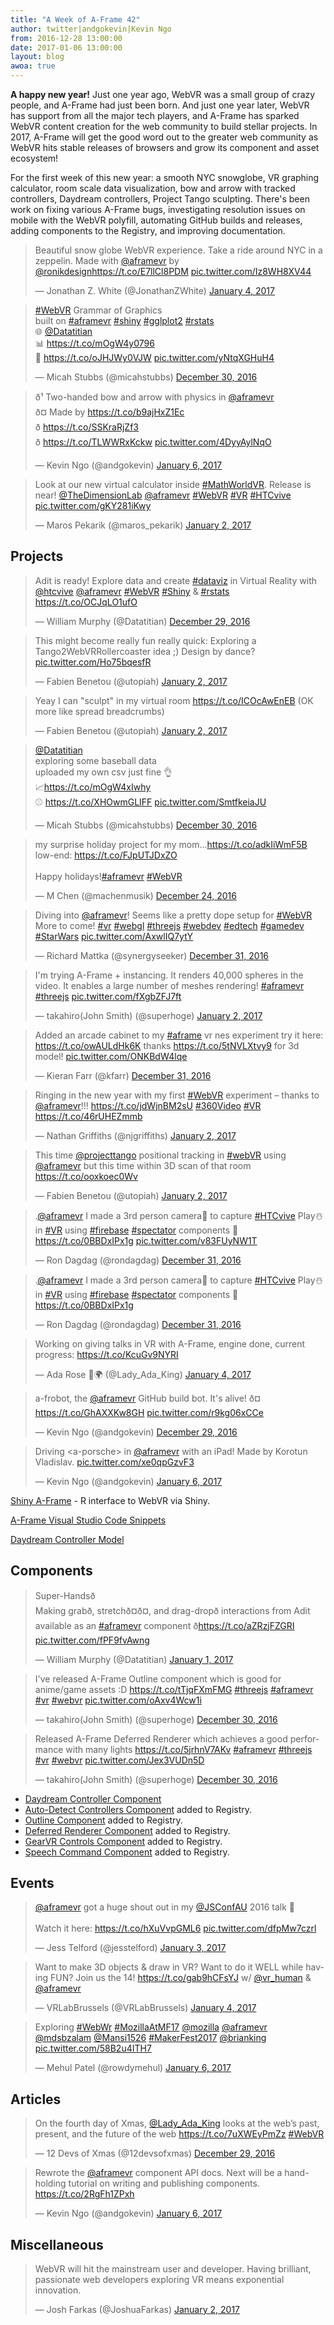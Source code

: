 ```yaml
---
title: "A Week of A-Frame 42"
author: twitter|andgokevin|Kevin Ngo
from: 2016-12-28 13:00:00
date: 2017-01-06 13:00:00
layout: blog
awoa: true
---
```


<script async src="//platform.twitter.com/widgets.js" charset="utf-8"></script>

**A happy new year!** Just one year ago, WebVR was a small group of crazy people,
and A-Frame had just been born. And just one year later, WebVR has support from
all the major tech players, and A-Frame has sparked WebVR content creation for
the web community to build stellar projects. In 2017, A-Frame will get the good
word out to the greater web community as WebVR hits stable releases of browsers
and grow its component and asset ecosystem!

For the first week of this new year: a smooth NYC snowglobe, VR graphing
calculator, room scale data visualization, bow and arrow with tracked
controllers, Daydream controllers, Project Tango sculpting. There's been work
on fixing various A-Frame bugs, investigating resolution issues on mobile with
the WebVR polyfill, automating GitHub builds and releases, adding components to
the Registry, and improving documentation.

<div class="tweets tweets-feature">
<blockquote class="twitter-tweet"><p lang="en" dir="ltr">Beautiful snow globe WebVR experience. Take a ride around NYC in a zeppelin. Made with <a href="https://twitter.com/aframevr">@aframevr</a> by <a href="https://twitter.com/ronikdesign">@ronikdesign</a><a href="https://t.co/E7llCl8PDM">https://t.co/E7llCl8PDM</a> <a href="https://t.co/Iz8WH8XV44">pic.twitter.com/Iz8WH8XV44</a></p>&mdash; Jonathan Z. White (@JonathanZWhite) <a href="https://twitter.com/JonathanZWhite/status/816755095371137024">January 4, 2017</a></blockquote>


<blockquote class="twitter-tweet"><p lang="en" dir="ltr"><a href="https://twitter.com/hashtag/WebVR?src=hash">#WebVR</a> Grammar of Graphics <br>built on <a href="https://twitter.com/hashtag/aframevr?src=hash">#aframevr</a> <a href="https://twitter.com/hashtag/shiny?src=hash">#shiny</a> <a href="https://twitter.com/hashtag/gglplot2?src=hash">#gglplot2</a> <a href="https://twitter.com/hashtag/rstats?src=hash">#rstats</a><br>🌐 <a href="https://twitter.com/Datatitian">@Datatitian</a> <br>📊 <a href="https://t.co/mOgW4y0796">https://t.co/mOgW4y0796</a> <br>🔀 <a href="https://t.co/oJHJWy0VJW">https://t.co/oJHJWy0VJW</a> <a href="https://t.co/yNtqXGHuH4">pic.twitter.com/yNtqXGHuH4</a></p>&mdash; Micah Stubbs (@micahstubbs) <a href="https://twitter.com/micahstubbs/status/814622454597328896">December 30, 2016</a></blockquote>

<blockquote class="twitter-tweet" data-lang="en"><p lang="en" dir="ltr">ð¹ Two-handed bow and arrow with physics in <a href="https://twitter.com/aframevr">@aframevr</a><br>ð¤ Made by <a href="https://t.co/b9ajHxZ1Ec">https://t.co/b9ajHxZ1Ec</a><br>ð <a href="https://t.co/SSKraRjZf3">https://t.co/SSKraRjZf3</a><br>ð <a href="https://t.co/TLWWRxKckw">https://t.co/TLWWRxKckw</a> <a href="https://t.co/4DyyAylNqO">pic.twitter.com/4DyyAylNqO</a></p>&mdash; Kevin Ngo (@andgokevin) <a href="https://twitter.com/andgokevin/status/817385125772083200">January 6, 2017</a></blockquote>


<blockquote class="twitter-tweet"><p lang="en" dir="ltr">Look at our new virtual calculator inside <a href="https://twitter.com/hashtag/MathWorldVR?src=hash">#MathWorldVR</a>. Release is near! <a href="https://twitter.com/TheDimensionLab">@TheDimensionLab</a> <a href="https://twitter.com/aframevr">@aframevr</a> <a href="https://twitter.com/hashtag/WebVR?src=hash">#WebVR</a> <a href="https://twitter.com/hashtag/VR?src=hash">#VR</a> <a href="https://twitter.com/hashtag/HTCvive?src=hash">#HTCvive</a> <a href="https://t.co/gKY281iKwy">pic.twitter.com/gKY281iKwy</a></p>&mdash; Maros Pekarik (@maros_pekarik) <a href="https://twitter.com/maros_pekarik/status/815912259704750080">January 2, 2017</a></blockquote>

</div>

<!-- more -->

## Projects

<div class="tweets">
<blockquote class="twitter-tweet"><p lang="en" dir="ltr">Adit is ready! Explore data and create <a href="https://twitter.com/hashtag/dataviz?src=hash">#dataviz</a> in Virtual Reality with <a href="https://twitter.com/htcvive">@htcvive</a> <a href="https://twitter.com/aframevr">@aframevr</a> <a href="https://twitter.com/hashtag/WebVR?src=hash">#WebVR</a> <a href="https://twitter.com/hashtag/Shiny?src=hash">#Shiny</a> &amp; <a href="https://twitter.com/hashtag/rstats?src=hash">#rstats</a> <a href="https://t.co/OCJqLO1ufO">https://t.co/OCJqLO1ufO</a></p>&mdash; William Murphy (@Datatitian) <a href="https://twitter.com/Datatitian/status/814539244689563649">December 29, 2016</a></blockquote>


<blockquote class="twitter-tweet"><p lang="en" dir="ltr">This might become really fun really quick: Exploring a Tango2WebVRRollercoaster idea ;) Design by dance? <a href="https://t.co/Ho75bqesfR">pic.twitter.com/Ho75bqesfR</a></p>&mdash; Fabien Benetou (@utopiah) <a href="https://twitter.com/utopiah/status/816023301755699200">January 2, 2017</a></blockquote>


<blockquote class="twitter-tweet"><p lang="en" dir="ltr">Yeay I can &quot;sculpt&quot; in my virtual room <a href="https://t.co/ICOcAwEnEB">https://t.co/ICOcAwEnEB</a> (OK more like spread breadcrumbs)</p>&mdash; Fabien Benetou (@utopiah) <a href="https://twitter.com/utopiah/status/815935076680826880">January 2, 2017</a></blockquote>


<blockquote class="twitter-tweet"><p lang="en" dir="ltr"><a href="https://twitter.com/Datatitian">@Datatitian</a> <br>exploring some baseball data <br>uploaded my own csv just fine 👌<br>📈<a href="https://t.co/mOgW4xIwhy">https://t.co/mOgW4xIwhy</a><br>⚾️ <a href="https://t.co/XHOwmGLIFF">https://t.co/XHOwmGLIFF</a> <a href="https://t.co/SmtfkeiaJU">pic.twitter.com/SmtfkeiaJU</a></p>&mdash; Micah Stubbs (@micahstubbs) <a href="https://twitter.com/micahstubbs/status/814717882697469953">December 30, 2016</a></blockquote>


<blockquote class="twitter-tweet"><p lang="en" dir="ltr">my surprise holiday project for my mom...<a href="https://t.co/adkIiWmF5B">https://t.co/adkIiWmF5B</a><br>low-end: <a href="https://t.co/FJpUTJDxZO">https://t.co/FJpUTJDxZO</a><br><br>Happy holidays!<a href="https://twitter.com/hashtag/aframevr?src=hash">#aframevr</a> <a href="https://twitter.com/hashtag/WebVR?src=hash">#WebVR</a></p>&mdash; M Chen (@machenmusik) <a href="https://twitter.com/machenmusik/status/812712460121735168">December 24, 2016</a></blockquote>


<blockquote class="twitter-tweet"><p lang="en" dir="ltr">Diving into <a href="https://twitter.com/aframevr">@aframevr</a>!  Seems like a pretty dope setup for <a href="https://twitter.com/hashtag/WebVR?src=hash">#WebVR</a> <br>More to come! <a href="https://twitter.com/hashtag/vr?src=hash">#vr</a> <a href="https://twitter.com/hashtag/webgl?src=hash">#webgl</a> <a href="https://twitter.com/hashtag/threejs?src=hash">#threejs</a> <a href="https://twitter.com/hashtag/webdev?src=hash">#webdev</a> <a href="https://twitter.com/hashtag/edtech?src=hash">#edtech</a> <a href="https://twitter.com/hashtag/gamedev?src=hash">#gamedev</a> <a href="https://twitter.com/hashtag/StarWars?src=hash">#StarWars</a> <a href="https://t.co/AxwlIQ7ytY">pic.twitter.com/AxwlIQ7ytY</a></p>&mdash; Richard Mattka (@synergyseeker) <a href="https://twitter.com/synergyseeker/status/814992664454119424">December 31, 2016</a></blockquote>


<blockquote class="twitter-tweet"><p lang="en" dir="ltr">I&#39;m trying A-Frame + instancing. It renders 40,000 spheres in the video. It enables a large number of meshes rendering! <a href="https://twitter.com/hashtag/aframevr?src=hash">#aframevr</a> <a href="https://twitter.com/hashtag/threejs?src=hash">#threejs</a> <a href="https://t.co/fXgbZFJ7ft">pic.twitter.com/fXgbZFJ7ft</a></p>&mdash; takahiro(John Smith) (@superhoge) <a href="https://twitter.com/superhoge/status/816027361359458304">January 2, 2017</a></blockquote>


<blockquote class="twitter-tweet"><p lang="en" dir="ltr">Added an arcade cabinet to my <a href="https://twitter.com/hashtag/aframe?src=hash">#aframe</a> vr nes experiment try it here: <a href="https://t.co/owAULdHk6K">https://t.co/owAULdHk6K</a> thanks <a href="https://t.co/5tNVLXtvy9">https://t.co/5tNVLXtvy9</a> for 3d model! <a href="https://t.co/ONKBdW4lqe">pic.twitter.com/ONKBdW4lqe</a></p>&mdash; Kieran Farr (@kfarr) <a href="https://twitter.com/kfarr/status/815071622927220736">December 31, 2016</a></blockquote>

<blockquote class="twitter-tweet"><p lang="en" dir="ltr">Ringing in the new year with my first <a href="https://twitter.com/hashtag/WebVR?src=hash">#WebVR</a> experiment – thanks to <a href="https://twitter.com/aframevr">@aframevr</a>!!!  <a href="https://t.co/jdWjnBM2sU">https://t.co/jdWjnBM2sU</a> <a href="https://twitter.com/hashtag/360Video?src=hash">#360Video</a> <a href="https://twitter.com/hashtag/VR?src=hash">#VR</a> <a href="https://t.co/46rUHEZmmb">https://t.co/46rUHEZmmb</a></p>&mdash; Nathan Griffiths (@njgriffiths) <a href="https://twitter.com/njgriffiths/status/816002379338420224">January 2, 2017</a></blockquote>


<blockquote class="twitter-tweet"><p lang="en" dir="ltr">This time <a href="https://twitter.com/projecttango">@projecttango</a> positional tracking in <a href="https://twitter.com/hashtag/webVR?src=hash">#webVR</a> using <a href="https://twitter.com/aframevr">@aframevr</a> but this time within 3D scan of that room <a href="https://t.co/ooxkoec0Wv">https://t.co/ooxkoec0Wv</a></p>&mdash; Fabien Benetou (@utopiah) <a href="https://twitter.com/utopiah/status/815895293942177792">January 2, 2017</a></blockquote>


<blockquote class="twitter-tweet"><p lang="en" dir="ltr">.<a href="https://twitter.com/aframevr">@aframevr</a> I made a 3rd person camera🎥 to capture <a href="https://twitter.com/hashtag/HTCvive?src=hash">#HTCvive</a> Play☃️ in <a href="https://twitter.com/hashtag/VR?src=hash">#VR</a> using <a href="https://twitter.com/hashtag/firebase?src=hash">#firebase</a> <a href="https://twitter.com/hashtag/spectator?src=hash">#spectator</a> components  🎉 <a href="https://t.co/0BBDxIPx1g">https://t.co/0BBDxIPx1g</a> <a href="https://t.co/v83FUyNW1T">pic.twitter.com/v83FUyNW1T</a></p>&mdash; Ron Dagdag (@rondagdag) <a href="https://twitter.com/rondagdag/status/815266778309857285">December 31, 2016</a></blockquote>


<blockquote class="twitter-tweet"><p lang="en" dir="ltr">.<a href="https://twitter.com/aframevr">@aframevr</a> I made a 3rd person camera🎥 to capture <a href="https://twitter.com/hashtag/HTCvive?src=hash">#HTCvive</a> Play☃️ in <a href="https://twitter.com/hashtag/VR?src=hash">#VR</a> using <a href="https://twitter.com/hashtag/firebase?src=hash">#firebase</a> <a href="https://twitter.com/hashtag/spectator?src=hash">#spectator</a> components  🎉 <a href="https://t.co/0BBDxIPx1g">https://t.co/0BBDxIPx1g</a></p>&mdash; Ron Dagdag (@rondagdag) <a href="https://twitter.com/rondagdag/status/815256291237130240">December 31, 2016</a></blockquote>


<blockquote class="twitter-tweet"><p lang="en" dir="ltr">Working on giving talks in VR with A-Frame, engine done, current progress: <a href="https://t.co/KcuGv9NYRI">https://t.co/KcuGv9NYRI</a></p>&mdash; Ada Rose 💜🌍 (@Lady_Ada_King) <a href="https://twitter.com/Lady_Ada_King/status/816752853884739584">January 4, 2017</a></blockquote>

<blockquote class="twitter-tweet" data-lang="en"><p lang="en" dir="ltr">a-frobot, the <a href="https://twitter.com/aframevr">@aframevr</a> GitHub build bot. It&#39;s alive! ð¤ <a href="https://t.co/GhAXXKw8GH">https://t.co/GhAXXKw8GH</a> <a href="https://t.co/r9kg06xCCe">pic.twitter.com/r9kg06xCCe</a></p>&mdash; Kevin Ngo (@andgokevin) <a href="https://twitter.com/andgokevin/status/814364671314493440">December 29, 2016</a></blockquote>

<blockquote class="twitter-tweet" data-lang="en"><p lang="cs" dir="ltr">Driving &lt;a-porsche&gt; in <a href="https://twitter.com/aframevr">@aframevr</a> with an iPad! Made by Korotun Vladislav. <a href="https://t.co/xe0qpGzvF3">pic.twitter.com/xe0qpGzvF3</a></p>&mdash; Kevin Ngo (@andgokevin) <a href="https://twitter.com/andgokevin/status/817389611802447872">January 6, 2017</a></blockquote>
</div>

[Shiny A-Frame](https://github.com/wmurphyrd/shinyaframe) - R interface to WebVR via Shiny.

[A-Frame Visual Studio Code Snippets](https://github.com/TechnoBuddhist/aframe-vscode-snippet)

[Daydream Controller Model](https://github.com/TechnoBuddhist/VR-Controller-Daydream)

## Components

<div class="tweets">
<blockquote class="twitter-tweet" data-lang="en"><p lang="en" dir="ltr">Super-Handsð<br>Making grabð, stretchð¤ð¤, and drag-dropð interactions from Adit available as an <a href="https://twitter.com/hashtag/aframevr?src=hash">#aframevr</a> component ð<a href="https://t.co/aZRzjFZGRI">https://t.co/aZRzjFZGRI</a> <a href="https://t.co/fPF9fvAwng">pic.twitter.com/fPF9fvAwng</a></p>&mdash; William Murphy (@Datatitian) <a href="https://twitter.com/Datatitian/status/815610122097532929">January 1, 2017</a></blockquote>

<blockquote class="twitter-tweet"><p lang="en" dir="ltr">I&#39;ve released A-Frame Outline component which is good for anime/game assets :D <a href="https://t.co/tTjqFXmFMG">https://t.co/tTjqFXmFMG</a> <a href="https://twitter.com/hashtag/threejs?src=hash">#threejs</a> <a href="https://twitter.com/hashtag/aframevr?src=hash">#aframevr</a> <a href="https://twitter.com/hashtag/vr?src=hash">#vr</a> <a href="https://twitter.com/hashtag/webvr?src=hash">#webvr</a> <a href="https://t.co/oAxv4Wcw1i">pic.twitter.com/oAxv4Wcw1i</a></p>&mdash; takahiro(John Smith) (@superhoge) <a href="https://twitter.com/superhoge/status/814737420360916992">December 30, 2016</a></blockquote>

<blockquote class="twitter-tweet"><p lang="en" dir="ltr">Released A-Frame Deferred Renderer which achieves a good performance with many lights <a href="https://t.co/5jrhnV7AKv">https://t.co/5jrhnV7AKv</a> <a href="https://twitter.com/hashtag/aframevr?src=hash">#aframevr</a> <a href="https://twitter.com/hashtag/threejs?src=hash">#threejs</a> <a href="https://twitter.com/hashtag/vr?src=hash">#vr</a> <a href="https://twitter.com/hashtag/webvr?src=hash">#webvr</a> <a href="https://t.co/Jex3VUDn5D">pic.twitter.com/Jex3VUDn5D</a></p>&mdash; takahiro(John Smith) (@superhoge) <a href="https://twitter.com/superhoge/status/814637622542757888">December 30, 2016</a></blockquote>
</div>

- [Daydream Controller Component](https://github.com/ryanbetts/aframe-daydream-controller-component)
- [Auto-Detect Controllers Component](https://github.com/chenzlabs/auto-detect-controllers) added to Registry.
- [Outline Component](https://github.com/takahirox/aframe-outline) added to Registry.
- [Deferred Renderer Component](https://github.com/takahirox/aframe-deferred-renderer) added to Registry.
- [GearVR Controls Component](https://github.com/chenzlabs/gearvr-controls) added to Registry.
- [Speech Command Component](https://github.com/lmalave/aframe-speech-command-component) added to Registry.

## Events

<div class="tweets">
<blockquote class="twitter-tweet"><p lang="en" dir="ltr"><a href="https://twitter.com/aframevr">@aframevr</a> got a huge shout out in my <a href="https://twitter.com/JSConfAU">@JSConfAU</a> 2016 talk 🎉<br><br>Watch it here: <a href="https://t.co/hXuVvpGML6">https://t.co/hXuVvpGML6</a> <a href="https://t.co/dfpMw7czrl">pic.twitter.com/dfpMw7czrl</a></p>&mdash; Jess Telford (@jesstelford) <a href="https://twitter.com/jesstelford/status/816241558101995520">January 3, 2017</a></blockquote>


<blockquote class="twitter-tweet"><p lang="en" dir="ltr">Want to make 3D objects &amp; draw in VR? Want to do it WELL while having FUN? Join us the 14! <a href="https://t.co/gab9hCFsYJ">https://t.co/gab9hCFsYJ</a> w/ <a href="https://twitter.com/vr_human">@vr_human</a> &amp; <a href="https://twitter.com/aframevr">@aframevr</a></p>&mdash; VRLabBrussels (@VRLabBrussels) <a href="https://twitter.com/VRLabBrussels/status/816692420905668609">January 4, 2017</a></blockquote>

<blockquote class="twitter-tweet" data-lang="en"><p lang="en" dir="ltr">Exploring <a href="https://twitter.com/hashtag/WebWr?src=hash">#WebWr</a> <a href="https://twitter.com/hashtag/MozillaAtMF17?src=hash">#MozillaAtMF17</a> <a href="https://twitter.com/mozilla">@mozilla</a> <a href="https://twitter.com/aframevr">@aframevr</a> <a href="https://twitter.com/mdsbzalam">@mdsbzalam</a> <a href="https://twitter.com/Mansi1526">@Mansi1526</a> <a href="https://twitter.com/hashtag/MakerFest2017?src=hash">#MakerFest2017</a> <a href="https://twitter.com/brianking">@brianking</a> <a href="https://t.co/58B2u4ITH7">pic.twitter.com/58B2u4ITH7</a></p>&mdash; Mehul Patel (@rowdymehul) <a href="https://twitter.com/rowdymehul/status/817379835001634816">January 6, 2017</a></blockquote>
</div>

## Articles

<div class="tweets">
<blockquote class="twitter-tweet"><p lang="en" dir="ltr">On the fourth day of Xmas, <a href="https://twitter.com/Lady_Ada_King">@Lady_Ada_King</a> looks at the web’s past, present, and the future of the web <a href="https://t.co/7uXWEyPmZz">https://t.co/7uXWEyPmZz</a> <a href="https://twitter.com/hashtag/WebVR?src=hash">#WebVR</a></p>&mdash; 12 Devs of Xmas (@12devsofxmas) <a href="https://twitter.com/12devsofxmas/status/814577347596845056">December 29, 2016</a></blockquote>

<blockquote class="twitter-tweet" data-lang="en"><p lang="en" dir="ltr">Rewrote the <a href="https://twitter.com/aframevr">@aframevr</a> component API docs. Next will be a hand-holding tutorial on writing and publishing components. <a href="https://t.co/2RgFh1ZPxh">https://t.co/2RgFh1ZPxh</a></p>&mdash; Kevin Ngo (@andgokevin) <a href="https://twitter.com/andgokevin/status/817194457556602881">January 6, 2017</a></blockquote>
</div>

## Miscellaneous

<div class="tweets">
<blockquote class="twitter-tweet"><p lang="en" dir="ltr">WebVR will hit the mainstream user and developer. Having brilliant, passionate web developers exploring VR means exponential innovation.</p>&mdash; Josh Farkas (@JoshuaFarkas) <a href="https://twitter.com/JoshuaFarkas/status/816012131321704448">January 2, 2017</a></blockquote>

</div>
